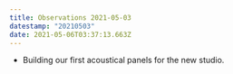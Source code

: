 ```yaml
---
title: Observations 2021-05-03
datestamp: "20210503"
date: 2021-05-06T03:37:13.663Z
---
```

- Building our first acoustical panels for the new studio.